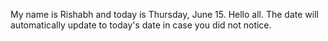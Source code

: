 My name is Rishabh and today is Thursday, June 15. Hello all. The date will automatically update to today's date in case you did not notice.
